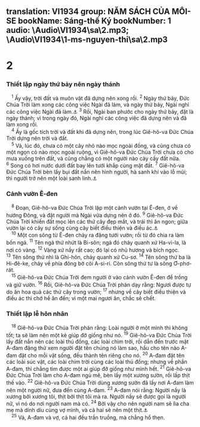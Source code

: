 translation: VI1934
group: NĂM SÁCH CỦA MÔI-SE
bookName: Sáng-thế Ký 
bookNumber: 1
audio: \Audio\VI1934\sa\2.mp3; \Audio\VI1934\1-ms-nguyen-thi\sa\2.mp3
-------

<div class="title"><h1>2</h1><h3>Thiết lập ngày thứ bảy nên ngày thánh</h3></div>
<span class="verse sa_2_1"> <sup>1</sup> Ấy vậy, trời đất và muôn vật đã dựng nên xong rồi. </span>
<span class="verse sa_2_2"><sup>2</sup> Ngày thứ bảy, Đức Chúa Trời làm xong các công việc Ngài đã làm, và ngày thứ bảy, Ngài nghỉ các công việc Ngài đã làm.<a data-toggle="tooltip" data-placement="bottom" title="Xu 20:11; He 4:4,10">⚓</a></span>
<span class="verse sa_2_3"><sup>3</sup> Rồi, Ngài ban phước cho ngày thứ bảy, đặt là ngày thánh; vì trong ngày đó, Ngài nghỉ các công việc đã dựng nên và đã làm xong rồi. <br/></span>
<span class="verse sa_2_4"> <sup>4</sup> Ấy là gốc tích trời và đất khi đã dựng nên, trong lúc Giê-hô-va Đức Chúa Trời dựng nên trời và đất. <br/></span>
<span class="verse sa_2_5"> <sup>5</sup> Vả, lúc đó, chưa có một cây nhỏ nào mọc ngoài đồng, và cũng chưa có một ngọn cỏ nào mọc ngoài ruộng, vì Giê-hô-va Đức Chúa Trời chưa có cho mưa xuống trên đất, và cũng chẳng có một người nào cày cấy đất nữa. </span>
<span class="verse sa_2_6"><sup>6</sup> Song có hơi nước dưới đất bay lên tưới khắp cùng mặt đất. </span>
<span class="verse sa_2_7"><sup>7</sup> Giê-hô-va Đức Chúa Trời bèn lấy bụi đất nắn nên hình người, hà sanh khí vào lỗ mũi; thì người trở nên một loài sanh linh.<a data-toggle="tooltip" data-placement="bottom" title="1Co 15:45">⚓</a><br/></span>
<div class="title"><h3>Cảnh vườn Ê-đen</h3></div>
<span class="verse sa_2_8"> <sup>8</sup> Đoạn, Giê-hô-va Đức Chúa Trời lập một cảnh vườn tại Ê-đen, ở về hướng Đông, và đặt người mà Ngài vừa dựng nên ở đó. </span>
<span class="verse sa_2_9"><sup>9</sup> Giê-hô-va Đức Chúa Trời khiến đất mọc lên các thứ cây đẹp mắt, và trái thì ăn ngon; giữa vườn lại có cây sự sống cùng cây biết điều thiện và điều ác.<a data-toggle="tooltip" data-placement="bottom" title="Kh 2:7; 22:2,14">⚓</a><br/></span>
<span class="verse sa_2_10"> <sup>10</sup> Một con sông từ Ê-đen chảy ra đặng tưới vườn; rồi từ đó chia ra làm bốn ngả. </span>
<span class="verse sa_2_11"><sup>11</sup> Tên ngả thứ nhứt là Bi-sôn; ngả đó chảy quanh xứ Ha-vi-la, là nơi có vàng. </span>
<span class="verse sa_2_12"><sup>12</sup> Vàng xứ nầy rất cao; đó lại có nhũ hương và bích ngọc. </span>
<span class="verse sa_2_13"><sup>13</sup> Tên sông thứ nhì là Ghi-hôn, chảy quanh xứ Cu-sơ. </span>
<span class="verse sa_2_14"><sup>14</sup> Tên sông thứ ba là Hi-đê-ke, chảy về phía đông bờ cõi A-si-ri. Còn sông thứ tư là sông Ơ-phơ-rát. <br/></span>
<span class="verse sa_2_15"> <sup>15</sup> Giê-hô-va Đức Chúa Trời đem người ở vào cảnh vườn Ê-đen để trồng và giữ vườn. </span>
<span class="verse sa_2_16"><sup>16</sup> Rồi, Giê-hô-va Đức Chúa Trời phán dạy rằng: Ngươi được tự do ăn hoa quả các thứ cây trong vườn; </span>
<span class="verse sa_2_17"><sup>17</sup> nhưng về cây biết điều thiện và điều ác thì chớ hề ăn đến; vì một mai ngươi ăn, chắc sẽ chết. <br/></span>
<div class="title"><h3>Thiết lập lễ hôn nhân</h3></div>
<span class="verse sa_2_18"> <sup>18</sup> Giê-hô-va Đức Chúa Trời phán rằng: Loài người ở một mình thì không tốt; ta sẽ làm nên một kẻ giúp đỡ giống như nó. </span>
<span class="verse sa_2_19"><sup>19</sup> Giê-hô-va Đức Chúa Trời lấy đất nắn nên các loài thú đồng, các loài chim trời, rồi dẫn đến trước mặt A-đam đặng thử xem người đặt tên chúng nó làm sao, hầu cho tên nào A-đam đặt cho mỗi vật sống, đều thành tên riêng cho nó. </span>
<span class="verse sa_2_20"><sup>20</sup> A-đam đặt tên các loài súc vật, các loài chim trời cùng các loài thú đồng; nhưng về phần A-đam, thì chẳng tìm được một ai giúp đỡ giống như mình hết. </span>
<span class="verse sa_2_21"><sup>21</sup> Giê-hô-va Đức Chúa Trời làm cho A-đam ngủ mê, bèn lấy một xương sườn, rồi lấp thịt thế vào. </span>
<span class="verse sa_2_22"><sup>22</sup> Giê-hô-va Đức Chúa Trời dùng xương sườn đã lấy nơi A-đam làm nên một người nữ, đưa đến cùng A-đam. </span>
<span class="verse sa_2_23"><sup>23</sup> A-đam nói rằng: Người nầy là xương bởi xương tôi, thịt bởi thịt tôi mà ra. Người nầy sẽ được gọi là người nữ, vì nó do nơi người nam mà có. </span>
<span class="verse sa_2_24"><sup>24</sup> Bởi vậy cho nên người nam sẽ lìa cha mẹ mà dính díu cùng vợ mình, và cả hai sẽ nên một thịt.<a data-toggle="tooltip" data-placement="bottom" title="Mat 19:5; Mac 10:7-8; 1Co 6:16; Eph 5:31">⚓</a><br/></span>
<span class="verse sa_2_25"> <sup>25</sup> Vả, A-đam và vợ, cả hai đều trần truồng, mà chẳng hổ thẹn. <br/></span>
